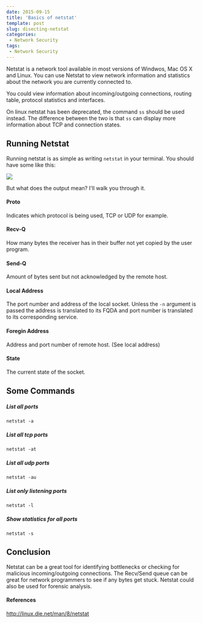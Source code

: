```yaml
---
date: 2015-09-15
title: 'Basics of netstat'
template: post
slug: disecting-netstat
categories:
 - Network Security
tags:
 - Network Security
---
```


Netstat is a network tool available in most versions of Windwos, Mac OS X and Linux. You can use Netstat to view network information and statistics about the network you are currently connected to.

You could view information about incoming/outgoing connections, routing table, protocol statistics and interfaces.

On linux netstat has been deprecated, the command `ss` should be used instead. The difference between the two is that `ss` can display more information about TCP and connection states.

## Running Netstat
Running netstat is as simple as writing `netstat` in your terminal. You should have some like this:

![](../images/Screen-Shot-2015-09-19-at-17-48-13.png)

But what does the output mean? I'll walk you through it.

#### Proto
Indicates which protocol is being used, TCP or UDP for example.

#### Recv-Q
How many bytes the receiver has in their buffer not yet copied by the user program.

#### Send-Q
Amount of bytes sent but not acknowledged by the remote host.

#### Local Address
The port number and address of the local socket. Unless the `-n` argument is passed the address is translated to its FQDA and port number is translated to its corresponding service.

#### Foregin Address
Address and port number of remote host. (See local address)

#### State
The current state of the socket.

## Some Commands

##### List all ports
`netstat -a`

##### List all tcp ports
`netstat -at`

##### List all udp ports
`netstat -au`

##### List only listening ports
`netstat -l`

##### Show statistics for all ports
`netstat -s`


## Conclusion
Netstat can be a great tool for identifying bottlenecks or checking for malicious incoming/outgoing connections. The Recv/Send queue can be great for network programmers to see if any bytes get stuck. Netstat could also be used for forensic analysis. 


#### References
http://linux.die.net/man/8/netstat

